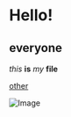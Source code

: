 # Hello!
## everyone
*this* **is** *my* **file**

[other](other.md)

![Image](https://encrypted-tbn0.gstatic.com/images?q=tbn:ANd9GcT0KnNu46povUcwKNf8fGiljnFfnD20nwYHd1r44JUikA&s)

